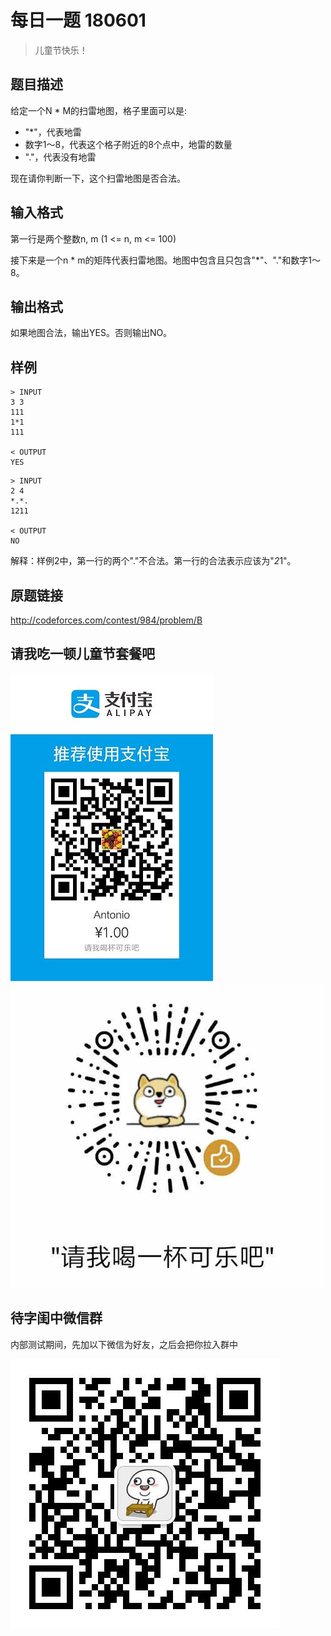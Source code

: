 # 每日一题 180601

> 儿童节快乐！

## 题目描述

给定一个N * M的扫雷地图，格子里面可以是:

* "*"，代表地雷
* 数字1～8，代表这个格子附近的8个点中，地雷的数量
* "."，代表没有地雷

现在请你判断一下，这个扫雷地图是否合法。

## 输入格式

第一行是两个整数n, m (1 <= n, m <= 100)

接下来是一个n * m的矩阵代表扫雷地图。地图中包含且只包含"*"、"."和数字1～8。

## 输出格式

如果地图合法，输出YES。否则输出NO。

## 样例

```
> INPUT
3 3
111
1*1
111

< OUTPUT
YES
```

```
> INPUT
2 4
*.*.
1211

< OUTPUT
NO
```

解释：样例2中，第一行的两个"."不合法。第一行的合法表示应该为"*2*1"。

## 原题链接

http://codeforces.com/contest/984/problem/B

## 请我吃一顿儿童节套餐吧

![](https://raw.githubusercontent.com/Inapt19/Resource/master/bonus_QR.jpg)
![](https://raw.githubusercontent.com/Inapt19/Resource/master/wechat_bonus_qr.jpg)

## 待字闺中微信群

内部测试期间，先加以下微信为好友，之后会把你拉入群中

![](https://raw.githubusercontent.com/Inapt19/Resource/master/wechat_QR.jpg)
